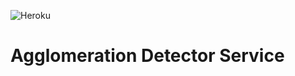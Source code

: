 ![Heroku](https://heroku-badge.herokuapp.com/?app=aggdetector&root=dashboard/app)

# Agglomeration Detector Service
